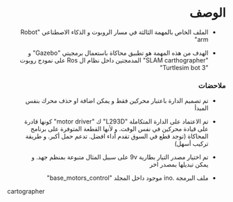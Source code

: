 <h1 dir="rtl"> الوصف </h1>

<div dir="rtl">

- الملف الخاص بالمهمة الثالثة في مسار الروبوت و الذكاء الاصطناعي  "Robot arm"

- الهدف من هذه المهمة هو تطبيق محاكاة باستعمال برمجيتي "Gazebo" و "SLAM carthographer" المدمجتين داخل نظام ال Ros على نمودج روبوت "Turtlesim bot 3"


</div>

<h3 dir="rtl"> ملاحضات </h3>

<div dir="rtl">
  
- تم تصميم الدارة باعتبار محركين فقط و يمكن اضافة او حذف محرك بنفس المبدأ
- تم الاعتماد على الدارة المتكاملة "L293D" ك "motor driver" كونها قادرة على قيادة محركين في نفس الوقت. و لأنها القطعة المتوفرة على برنامج المحاكاة (توجد قطع في السوق تقدم أداء افضل. تدعم حمل أكبر. و طريقة تركيب أسهل)
- تم اختيار مصدر التيار بطارية 9v على سبيل المثال متبوعة بمنظم جهد. و يمكن تبديلها بمصدر اخر
- ملف البرمجة .ino موجود داخل المجلد "base_motors_control"
  
  </div>

cartographer
